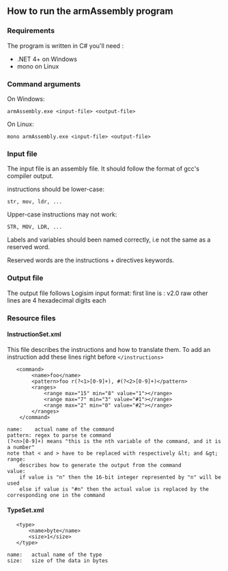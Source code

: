 
## How to run the armAssembly program

### Requirements

The program is written in C# you'll need :

- .NET 4+ on Windows
- mono on Linux

### Command arguments

On Windows:

    armAssembly.exe <input-file> <output-file>

On Linux:

    mono armAssembly.exe <input-file> <output-file>

### Input file

The input file is an assembly file. It should follow the format of gcc's compiler output.

instructions should be lower-case:

    str, mov, ldr, ...

Upper-case instructions may not work:

    STR, MOV, LDR, ...

Labels and variables should been named correctly, i.e not the same as a reserved word.

Reserved words are the instructions + directives keywords.

### Output file

The output file follows Logisim input format:
    first line is : v2.0 raw
    other lines are 4 hexadecimal digits each

### Resource files

#### InstructionSet.xml

This file describes the instructions and how to translate them.
To add an instruction add these lines right before  `</instructions>`

       <command>
            <name>foo</name>
            <pattern>foo r(?<1>[0-9]+), #(?<2>[0-9]+)</pattern>
            <ranges>
                <range max="15" min="8" value="1"></range>
                <range max="7" min="3" value="#1"></range>
                <range max="2" min="0" value="#2"></range>
            </ranges>
        </command>
    
    name:    actual name of the command
    pattern: regex to parse te command
    (?<n>[0-9]+) means "this is the nth variable of the command, and it is a number"
    note that < and > have to be replaced with respectively &lt; and &gt;
    range:
        describes how to generate the output from the command
    value:
        if value is "n" then the 16-bit integer represented by "n" will be used
        else if value is "#n" then the actual value is replaced by the corresponding one in the command


#### TypeSet.xml

       <type>
           <name>byte</name>
           <size>1</size>
       </type>
    
    name:	actual name of the type
    size:	size of the data in bytes
